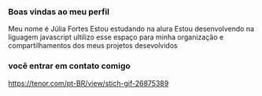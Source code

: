### Boas vindas ao meu perfil

Meu nome é Júlia Fortes
Estou estudando na alura 
Estou desenvolvendo na liguagem javascript
ultilizo esse espaço para minha organização e compartilhamentos dos meus projetos desevolvidos

### você entrar em contato comigo


https://tenor.com/pt-BR/view/stich-gif-26875389
